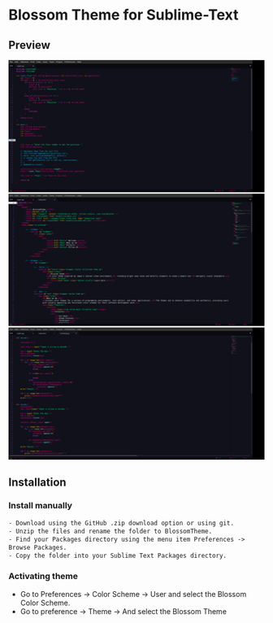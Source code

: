# Blossom Theme for Sublime-Text

## Preview

![](./screenshot01.png)
![](./screenshot02.png)
![](./screenshot03.png)

## Installation 
### Install manually

    - Download using the GitHub .zip download option or using git.
    - Unzip the files and rename the folder to BlossomTheme.
    - Find your Packages directory using the menu item Preferences -> Browse Packages.
    - Copy the folder into your Sublime Text Packages directory.

### Activating theme

- Go to Preferences -> Color Scheme -> User and select the Blossom Color Scheme.
- Go to preference -> Theme -> And select the Blossom Theme
